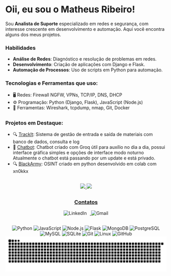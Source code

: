 # Oii, eu sou o **Matheus Ribeiro!**

Sou **Analista de Suporte** especializado em redes e segurança, com interesse crescente em desenvolvimento e automação. Aqui você encontra alguns dos meus projetos.

### Habilidades
- **Análise de Redes**: Diagnóstico e resolução de problemas em redes.
- **Desenvolvimento**: Criação de aplicações com Django e Flask.
- **Automação de Processos**: Uso de scripts em Python para automação.

### Tecnologias e Ferramentas que uso:
- 🖥️ Redes: Firewall NGFW, VPNs, TCP/IP, DNS, DHCP
- ⚙️ Programação: Python (Django, Flask), JavaScript (Node.js)
- 🔧 Ferramentas: Wireshark, tcpdump, nmap, Git, Docker

##

### Projetos em Destaque:
- 🔍 [TrackIt](https://github.com/MatheusRibeiro0999/TrackIt): Sistema de gestão de entrada e saída de materiais com banco de dados, consulta e log  
- 🤖 [Chatbot](https://github.com/MatheusRibeiro0999/chatbot): Chatbot criado com Groq útil para auxílio no dia a dia, possui interface gráfica simples e opções de interface modo noturno Atualmente o chatbot está passando por um update e está privado.
- 🔍 [BlackArmy](https://github.com/Black-Army-Security/blackarmy-framework): OSINT criado em python desenvolvido em colab com xn0kkx

##

<div align="center">
    <a href="https://github.com/MatheusRibeiro0999">
    <img height="180cm" src="https://github-readme-stats.vercel.app/api?username=MatheusRibeiro0999&show_icons=true&theme=radical"/>
    <img height="180cm" src="https://github-readme-stats.vercel.app/api/top-langs/?username=MatheusRibeiro0999&layout=compact&theme=radical"/>
    </div>

##

<div align="center">
    <h3>Contatos</h3>
    <a href="https://linkedin.com/in/allyson-matheus-ribeiro-18993b14b/">
        <img src="https://img.icons8.com/color/48/000000/linkedin.png" alt="LinkedIn" style="display:inline-block; margin-right: 10px;"/>
    </a>
    <a href="mailto:ribeiro.amrs@gmail.com">
        <img src="https://img.icons8.com/color/48/000000/gmail-new.png" alt="Gmail" style="display:inline-block;"/>
    </a>
</div>

##
<div align="center">
    <img src="https://img.icons8.com/color/48/000000/python--v1.png" alt="Python" />
    <img src="https://img.icons8.com/color/48/000000/javascript--v1.png" alt="JavaScript" />
    <img src="https://img.icons8.com/color/48/000000/nodejs.png" alt="Node.js" />
    <img src="https://img.icons8.com/ios/50/000000/flask.png" alt="Flask" />
    <img src="https://img.icons8.com/color/48/000000/mongodb.png" alt="MongoDB" />
    <img src="https://img.icons8.com/color/48/postgreesql.png" alt="PostgreSQL" />
    <img src="https://img.icons8.com/color/48/000000/mysql-logo.png" alt="MySQL" />
    <img src="https://img.icons8.com/ios-filled/50/4479A1/sqlite.png" alt="SQLite" />
    <img src="https://img.icons8.com/color/48/000000/git.png" alt="Git" />
    <img src="https://img.icons8.com/color/48/000000/linux.png" alt="Linux" />
    <img src="https://img.icons8.com/color/48/000000/github.png" alt="GitHub" />
</div>

<picture>
  <source media="(prefers-color-scheme: dark)" srcset="https://raw.githubusercontent.com/MatheusRibeiro0999/MatheusRibeiro0999/output/github-contribution-grid-snake-dark.svg">
  <source media="(prefers-color-scheme: light)" srcset="https://raw.githubusercontent.com/MatheusRibeiro0999/MatheusRibeiro0999/output/github-contribution-grid-snake.svg">
  <img alt="github contribution grid snake animation" src="https://raw.githubusercontent.com/MatheusRibeiro0999/MatheusRibeiro0999/output/github-contribution-grid-snake.svg">
</picture>
